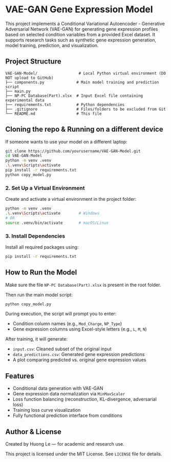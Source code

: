 # VAE-GAN Gene Expression Model

This project implements a Conditional Variational Autoencoder - Generative Adversarial Network (VAE-GAN) for generating gene expression profiles based on selected condition variables from a provided Excel dataset. It supports research tasks such as synthetic gene expression generation, model training, prediction, and visualization.

## Project Structure

```
VAE-GAN-Model/                  # Local Python virtual environment (DO NOT upload to GitHub)
├── components.py              # Main model training and prediction script
├── main.py       
├── NP-PC Database(Part).xlsx  # Input Excel file containing experimental data
├── requirements.txt           # Python dependencies
├── .gitignore                 # Files/folders to be excluded from Git
└── README.md                  # This file
```

## Cloning the repo & Running on a different device

If someone wants to use your model on a different laptop:

```bash
git clone https://github.com/yourusername/VAE-GAN-Model.git
cd VAE-GAN-Model
python -m venv .venv
.\.venv\Scripts\activate
pip install -r requirements.txt
python copy_model.py
```


### 2. Set Up a Virtual Environment

Create and activate a virtual environment in the project folder:

```bash
python -m venv .venv
.\.venv\Scripts\activate        # Windows
# OR
source .venv/bin/activate       # macOS/Linux
```

### 3. Install Dependencies

Install all required packages using:

```bash
pip install -r requirements.txt
```

## How to Run the Model

Make sure the file `NP-PC Database(Part).xlsx` is present in the root folder.

Then run the main model script:

```bash
python copy_model.py
```

During execution, the script will prompt you to enter:

- Condition column names (e.g., `Mod_Charge`, `NP_Type`)
- Gene expression columns using Excel-style letters (e.g., `L`, `M`, `N`)

After training, it will generate:

- `input.csv`: Cleaned subset of the original input
- `data_predictions.csv`: Generated gene expression predictions
- A plot comparing predicted vs. original gene expression values

## Features

- Conditional data generation with VAE-GAN
- Gene expression data normalization via `MinMaxScaler`
- Loss function balancing (reconstruction, KL-divergence, adversarial loss)
- Training loss curve visualization
- Fully functional prediction interface from conditions

## Author & License

Created by Huong Le — for academic and research use.

This project is licensed under the MIT License. See `LICENSE` file for details.

